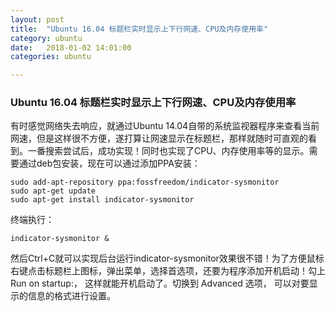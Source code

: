 ```yaml
---
layout: post
title:  "Ubuntu 16.04 标题栏实时显示上下行网速、CPU及内存使用率"
category: ubuntu
date:   2018-01-02 14:01:00
categories: ubuntu 

---
```

### Ubuntu 16.04 标题栏实时显示上下行网速、CPU及内存使用率

有时感觉网络失去响应，就通过Ubuntu 14.04自带的系统监视器程序来查看当前网速，但是这样很不方便，遂打算让网速显示在标题栏，那样就随时可直观的看到。一番搜索尝试后，成功实现！同时也实现了CPU、内存使用率等的显示。需要通过deb包安装，现在可以通过添加PPA安装：
```
sudo add-apt-repository ppa:fossfreedom/indicator-sysmonitor
sudo apt-get update
sudo apt-get install indicator-sysmonitor 
```
终端执行：

`indicator-sysmonitor &`

然后Ctrl+C就可以实现后台运行indicator-sysmonitor效果很不错！为了方便鼠标右键点击标题栏上图标，弹出菜单，选择首选项，还要为程序添加开机启动！勾上Run on startup:， 这样就能开机启动了。切换到 Advanced 选项，
可以对要显示的信息的格式进行设置。